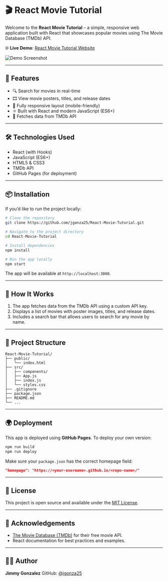 # 🎬 React Movie Tutorial

Welcome to the **React Movie Tutorial** – a simple, responsive web application built with React that showcases popular movies using The Movie Database (TMDb) API.

🌐 **Live Demo**: [React Movie Tutorial Website](https://jgonza25.github.io/React-Movie-Tutorial/)

![Demo Screenshot](https://jgonza25.github.io/React-Movie-Tutorial/screenshot.png) <!-- Optional: Replace with actual screenshot URL -->

---

## 🚀 Features

* 🔍 Search for movies in real-time
* 🎞️ View movie posters, titles, and release dates
* 📱 Fully responsive layout (mobile-friendly)
* ⚛️ Built with React and modern JavaScript (ES6+)
* 📡 Fetches data from TMDb API

---

## 🛠️ Technologies Used

* React (with Hooks)
* JavaScript (ES6+)
* HTML5 & CSS3
* TMDb API
* GitHub Pages (for deployment)

---

## 📦 Installation

If you’d like to run the project locally:

```bash
# Clone the repository
git clone https://github.com/jgonza25/React-Movie-Tutorial.git

# Navigate to the project directory
cd React-Movie-Tutorial

# Install dependencies
npm install

# Run the app locally
npm start
```

The app will be available at `http://localhost:3000`.

---

## 🔧 How It Works

1. The app fetches data from the TMDb API using a custom API key.
2. Displays a list of movies with poster images, titles, and release dates.
3. Includes a search bar that allows users to search for any movie by name.

---

## 📁 Project Structure

```
React-Movie-Tutorial/
├── public/
│   └── index.html
├── src/
│   ├── components/
│   ├── App.js
│   ├── index.js
│   └── styles.css
├── .gitignore
├── package.json
├── README.md
└── ...
```

---

## 🌍 Deployment

This app is deployed using **GitHub Pages**. To deploy your own version:

```bash
npm run build
npm run deploy
```

Make sure your `package.json` has the correct homepage field:

```json
"homepage": "https://<your-username>.github.io/<repo-name>/"
```

---

## 📜 License

This project is open source and available under the [MIT License](LICENSE).

---

## 🙌 Acknowledgements

* [The Movie Database (TMDb)](https://www.themoviedb.org/) for their free movie API.
* React documentation for best practices and examples.

---

## 👨‍💻 Author

**Jimmy Gonzalez**
GitHub: [@jgonza25](https://github.com/jgonza25)
